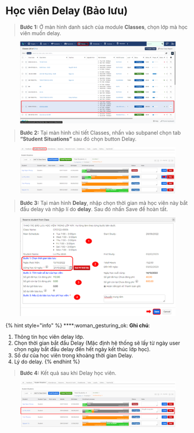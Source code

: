 # Học viên Delay (Bảo lưu)

> **Bước 1:** Ở màn hình danh sách của module **Classes**, chọn lớp mà học viên muốn delay.

<figure><img src="../../../.gitbook/assets/image (63).png" alt=""><figcaption></figcaption></figure>

> **Bước 2:** Tại màn hình chi tiết Classes, nhấn vào subpanel chọn tab **“Student Situations”** sau đó chọn button Delay.

<figure><img src="../../../.gitbook/assets/image (62).png" alt=""><figcaption></figcaption></figure>

> **Bước 3:** Tại màn hình **Delay**, nhập chọn thời gian mà học viên này bắt đầu delay và nhập lí do **delay**. Sau đó nhấn Save để hoàn tất.

<figure><img src="../../../.gitbook/assets/image (60).png" alt=""><figcaption></figcaption></figure>

{% hint style="info" %}
****:woman\_gesturing\_ok: **Ghi chú**:

1. Thông tin học viên delay lớp.
2. Chọn thời gian bắt đầu Delay (Mặc định hệ thống sẽ lấy từ ngày user chọn ngày bắt đầu delay đến hết ngày kết thúc lớp học).&#x20;
3. Số dư của học viên trong khoảng thời gian Delay.
4. Lý do delay.
{% endhint %}

> **Bước 4:** Kết quả sau khi Delay học viên.

<figure><img src="../../../.gitbook/assets/image (68).png" alt=""><figcaption></figcaption></figure>
